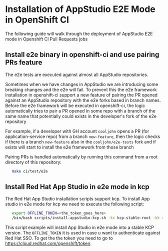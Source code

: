 # Installation of AppStudio E2E Mode in OpenShift CI

The following guide will walk through the deployment of AppStudio E2E mode in Openshift CI Pull Requests jobs

## Install e2e binary in openshift-ci and use pairing PRs feature

The e2e tests are executed against almost all AppStudio repositories.

Sometimes when we have changes in AppStudio we are introducing some breaking changes and the e2e will fail. To prevent this the e2e framework installation in openshift-ci support a new feature of pairing the PR opened against an AppStudio repository with the e2e forks based in branch names. Before the e2e framework will be executed in openshift-ci, the logic automatically tries to pair a PR opened in some repo with a branch of the same name that
potentially could exists in the developer's fork of the e2e repository

For example, if a developer with GH account `cooljohn` opens a PR (for application-service repo) from a branch `new-feature`, then the logic checks if there is a branch `new-feature` also in the `cooljohn/e2e-tests` fork and if exists will start to install the e2e framework from those branch

Pairing PRs is handled automatically by running this command from a root directory of this repository:

```bash
   make ci/test/e2e
```

## Install Red Hat App Studio in e2e mode in kcp

The Red Hat App Studio installation scripts support kcp. To install App studio in e2e mode for kcp we need to execute the following script:

```bash
   export OFFLINE_TOKEN=<the_token_goes_here>
   /bin/bash scripts/install-appstudio-kcp.sh -kc kcp-stable-root -kk <path-to-kcp-kubeconfig> -ck <path-to-physical-cluster-kubeconfig> -s
```

This script example will install App Studio in e2e mode into a stable KCP version. The `OFFLINE_TOKEN` it is used in case u want to authenticate against Red Hat SSO. To get the the token you need to go to https://cloud.redhat.com/openshift/token.   

